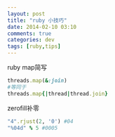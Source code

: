 ```yaml
---
layout: post
title: "ruby 小技巧"
date: 2014-02-10 03:10
comments: true
categories: dev
tags: [ruby,tips]
---
```


ruby map简写

```ruby
threads.map(&:join)
#等同于
threads.map{|thread|thread.join}
```


zerofill补零

```ruby
"4".rjust(2, '0') #04
"%04d" % 5 #0005
```